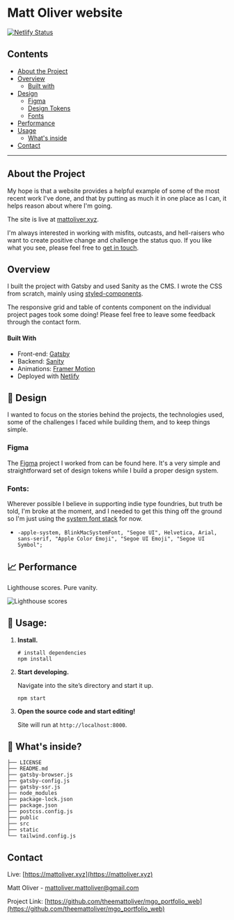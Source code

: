 <!-- START -->

# Matt Oliver website

[![Netlify Status](https://api.netlify.com/api/v1/badges/44da42bc-8204-4758-8dbd-3e1c3f64cb35/deploy-status)](https://app.netlify.com/sites/adoring-bohr-7062c0/deploys)

<!-- TABLE OF CONTENTS -->

## Contents

- [About the Project](#about-the-project)
- [Overview](#overview)
  - [Built with](#builtwith)
- [Design](#design)
  - [Figma](#figma)
  - [Design Tokens](#designtokens)
  - [Fonts](#fonts)
- [Performance](#performance)
- [Usage](#usage)
  - [What's inside](#whats-inside)
- [Contact](#contact)

---

<!-- ABOUT THE PROJECT -->

## About the Project

My hope is that a website provides a helpful example of some of the most recent work I've done, and that by putting as much it in one place as I can, it helps reason about where I'm going.

The site is live at [mattoliver.xyz](https://mattoliver.xyz).

I'm always interested in working with misfits, outcasts, and hell-raisers who want to create positive change and challenge the status quo. If you like what you see, please feel free to [get in touch](mailto:mattoliver.mattoliver@gmail.com).

## Overview

I built the project with Gatsby and used Sanity as the CMS. I wrote the CSS from scratch, mainly using [styled-components](https://styled-components.com/).

The responsive grid and table of contents component on the individual project pages took some doing! Please feel free to leave some feedback through the contact form.

#### Built With

- Front-end: [Gatsby](https://gatsbyjs.org)
- Backend: [Sanity](https://sanity.io)
- Animations: [Framer Motion](https://www.framer.com/motion/)
- Deployed with [Netlify](https://netlify.com)

<!-- DESIGN -->

## 📌 Design

I wanted to focus on the stories behind the projects, the technologies used, some of the challenges I faced while building them, and to keep things simple.

### Figma

The [Figma](https://www.figma.com/file/U7LRjFK3yqItc2eJe7cPdM/Oliver-Portfolio-2021?node-id=0%3A1) project I worked from can be found here. It's a very simple and straightforward set of design tokens while I build a proper design system.

### Fonts:

Wherever possible I believe in supporting indie type foundries, but truth be told, I'm broke at the moment, and I needed to get this thing off the ground so I'm just using the [system font stack](https://systemfontstack.com/) for now.

- `-apple-system, BlinkMacSystemFont, "Segoe UI", Helvetica, Arial, sans-serif, "Apple Color Emoji", "Segoe UI Emoji", "Segoe UI Symbol";`

## 📈 Performance

Lighthouse scores. Pure vanity.

![Lighthouse scores](https://media.giphy.com/media/xsFI8ZHYL3SbDxgMKo/giphy.gif)

## 🚀 Usage:

1.  **Install.**

    ```shell
    # install dependencies
    npm install
    ```

1.  **Start developing.**

    Navigate into the site’s directory and start it up.

    ```shell
    npm start
    ```

1.  **Open the source code and start editing!**

    Site will run at `http://localhost:8000`.

## 🧐 What's inside?

```.
├── LICENSE
├── README.md
├── gatsby-browser.js
├── gatsby-config.js
├── gatsby-ssr.js
├── node_modules
├── package-lock.json
├── package.json
├── postcss.config.js
├── public
├── src
├── static
└── tailwind.config.js
```

<!-- CONTACT -->

## Contact

Live: [https://mattoliver.xyz](https://mattoliver.xyz)

Matt Oliver - [mattoliver.mattoliver@gmail.com](mattoliver.mattoliver@gmail.com)

Project Link: [https://github.com/theemattoliver/mgo_portfolio_web](https://github.com/theemattoliver/mgo_portfolio_web)

<!-- END -->
